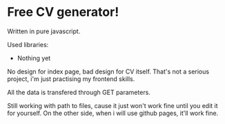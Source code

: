 # Free CV generator!

Written in pure javascript.

Used libraries:
<ul>
  <li>Nothing yet</li>
</ul>

No design for index page, bad design for CV itself. That's not a serious project, i'm just practising my frontend skills.

All the data is transfered through GET parameters.

Still working with path to files, cause it just won't work fine until you edit it for yourself. On the other side, when i will use github pages, it'll work fine.
